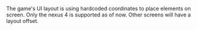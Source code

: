 The game's UI layout is using hardcoded coordinates to place elements on screen. Only the nexus 4 is supported as of now. Other screens will have a layout offset.